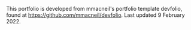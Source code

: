 This portfolio is developed from mmacneil's portfolio template devfolio, found
at https://github.com/mmacneil/devfolio. Last updated 9 February 2022.
